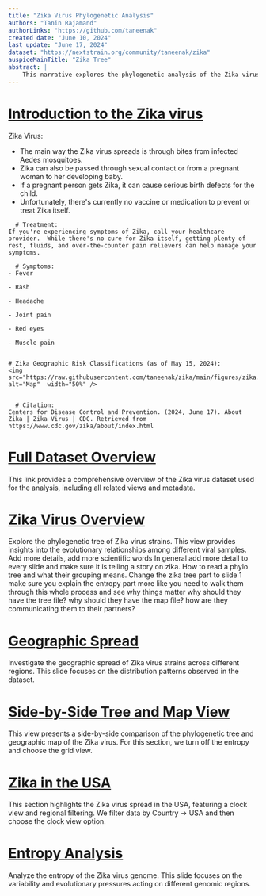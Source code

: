 ```yaml
---
title: "Zika Virus Phylogenetic Analysis"
authors: "Tanin Rajamand"
authorLinks: "https://github.com/taneenak"
created date: "June 10, 2024"
last update: "June 17, 2024"
dataset: "https://nextstrain.org/community/taneenak/zika"
auspiceMainTitle: "Zika Tree"
abstract: |
    This narrative explores the phylogenetic analysis of the Zika virus using Nextstrain. It includes slides on the tree, map views of the virus's evolution, and entropy analysis.
---
```


# [Introduction to the Zika virus](https://nextstrain.org/community/taneenak/zika)

Zika Virus: 
- The main way the Zika virus spreads is through bites from infected Aedes mosquitoes.
- Zika can also be passed through sexual contact or from a pregnant woman to her developing baby.
- If a pregnant person gets Zika, it can cause serious birth defects for the child.
- Unfortunately, there's currently no vaccine or medication to prevent or treat Zika itself.

```auspiceMainDisplayMarkdown
  # Treatment:
If you're experiencing symptoms of Zika, call your healthcare provider.  While there's no cure for Zika itself, getting plenty of rest, fluids, and over-the-counter pain relievers can help manage your symptoms.

  # Symptoms:
- Fever

- Rash

- Headache

- Joint pain

- Red eyes

- Muscle pain


# Zika Geographic Risk Classifications (as of May 15, 2024):
<img  src="https://raw.githubusercontent.com/taneenak/zika/main/figures/zika.png"  alt="Map"  width="50%" />


  # Citation:
Centers for Disease Control and Prevention. (2024, June 17). About Zika | Zika Virus | CDC. Retrieved from https://www.cdc.gov/zika/about/index.html

```

# [Full Dataset Overview](https://nextstrain.org/community/taneenak/zika?animate=2012-04-04,2016-11-04,0,0,30000&c=region)

This link provides a comprehensive overview of the Zika virus dataset used for the analysis, including all related views and metadata.

# [Zika Virus Overview](https://nextstrain.org/community/taneenak/zika?d=tree&p=full)

Explore the phylogenetic tree of Zika virus strains. This view provides insights into the evolutionary relationships among different viral samples.
Add more details, add more scientific words
In general add more detail to every slide and make sure it is telling a story on zika. 
How to read a phylo tree and what their grouping means. 
Change the zika tree part to slide 1
make sure you explain the entropy part more 
like you need to walk them through this whole process and see why things matter
why should they have the tree file?
why should they have the map file?
how are they communicating them to their partners?


# [Geographic Spread](https://nextstrain.org/community/taneenak/zika?d=map&p=full)

Investigate the geographic spread of Zika virus strains across different regions. This slide focuses on the distribution patterns observed in the dataset.

# [Side-by-Side Tree and Map View](https://nextstrain.org/community/taneenak/zika?c=region&d=tree,map&p=grid)

This view presents a side-by-side comparison of the phylogenetic tree and geographic map of the Zika virus.
For this section, we turn off the entropy and choose the grid view. 

# [Zika in the USA](https://nextstrain.org/community/taneenak/zika?c=region&f_country=USA&l=clock)
This section highlights the Zika virus spread in the USA, featuring a clock view and regional filtering.
We filter data by Country -> USA and then choose the clock view option.

# [Entropy Analysis](https://nextstrain.org/community/taneenak/zika?d=entropy&p=full)

Analyze the entropy of the Zika virus genome. This slide focuses on the variability and evolutionary pressures acting on different genomic regions.






